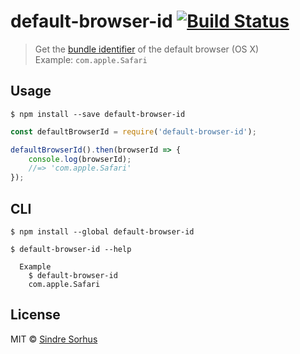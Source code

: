 # default-browser-id [![Build Status](https://travis-ci.org/sindresorhus/default-browser-id.svg?branch=master)](https://travis-ci.org/sindresorhus/default-browser-id)

> Get the [bundle identifier](https://developer.apple.com/library/Mac/documentation/General/Reference/InfoPlistKeyReference/Articles/CoreFoundationKeys.html#//apple_ref/doc/plist/info/CFBundleIdentifier) of the default browser (OS X)  
> Example: `com.apple.Safari`


## Usage

```
$ npm install --save default-browser-id
```

```js
const defaultBrowserId = require('default-browser-id');

defaultBrowserId().then(browserId => {
	console.log(browserId);
	//=> 'com.apple.Safari'
});
```


## CLI

```
$ npm install --global default-browser-id
```

```
$ default-browser-id --help

  Example
    $ default-browser-id
    com.apple.Safari
```


## License

MIT © [Sindre Sorhus](http://sindresorhus.com)
